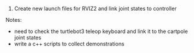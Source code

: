 1. Create new launch files for RVIZ2 and link joint states to controller


Notes:
* need to check the turtlebot3 teleop keyboard and link it to the cartpole joint states
* write a c++ scripts to collect demonstrations 